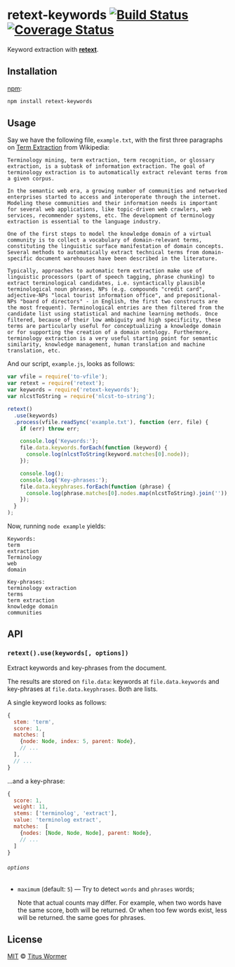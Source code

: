 # retext-keywords [![Build Status][travis-badge]][travis] [![Coverage Status][codecov-badge]][codecov]

Keyword extraction with [**retext**][retext].

## Installation

[npm][]:

```bash
npm install retext-keywords
```

## Usage

Say we have the following file, `example.txt`, with the first three paragraphs
on [Term Extraction][term-extraction] from Wikipedia:

```text
Terminology mining, term extraction, term recognition, or glossary extraction, is a subtask of information extraction. The goal of terminology extraction is to automatically extract relevant terms from a given corpus.

In the semantic web era, a growing number of communities and networked enterprises started to access and interoperate through the internet. Modeling these communities and their information needs is important for several web applications, like topic-driven web crawlers, web services, recommender systems, etc. The development of terminology extraction is essential to the language industry.

One of the first steps to model the knowledge domain of a virtual community is to collect a vocabulary of domain-relevant terms, constituting the linguistic surface manifestation of domain concepts. Several methods to automatically extract technical terms from domain-specific document warehouses have been described in the literature.

Typically, approaches to automatic term extraction make use of linguistic processors (part of speech tagging, phrase chunking) to extract terminological candidates, i.e. syntactically plausible terminological noun phrases, NPs (e.g. compounds "credit card", adjective-NPs "local tourist information office", and prepositional-NPs "board of directors" - in English, the first two constructs are the most frequent). Terminological entries are then filtered from the candidate list using statistical and machine learning methods. Once filtered, because of their low ambiguity and high specificity, these terms are particularly useful for conceptualizing a knowledge domain or for supporting the creation of a domain ontology. Furthermore, terminology extraction is a very useful starting point for semantic similarity, knowledge management, human translation and machine translation, etc.
```

And our script, `example.js`, looks as follows:

```javascript
var vfile = require('to-vfile');
var retext = require('retext');
var keywords = require('retext-keywords');
var nlcstToString = require('nlcst-to-string');

retext()
  .use(keywords)
  .process(vfile.readSync('example.txt'), function (err, file) {
    if (err) throw err;

    console.log('Keywords:');
    file.data.keywords.forEach(function (keyword) {
      console.log(nlcstToString(keyword.matches[0].node));
    });

    console.log();
    console.log('Key-phrases:');
    file.data.keyphrases.forEach(function (phrase) {
      console.log(phrase.matches[0].nodes.map(nlcstToString).join(''));
    });
  }
);
```

Now, running `node example` yields:

```text
Keywords:
term
extraction
Terminology
web
domain

Key-phrases:
terminology extraction
terms
term extraction
knowledge domain
communities
```

## API

### `retext().use(keywords[, options])`

Extract keywords and key-phrases from the document.

The results are stored on `file.data`: keywords at `file.data.keywords`
and key-phrases at `file.data.keyphrases`.  Both are lists.

A single keyword looks as follows:

```js
{
  stem: 'term',
  score: 1,
  matches: [
    {node: Node, index: 5, parent: Node},
    // ...
  ],
  // ...
}
```

...and a key-phrase:

```js
{
  score: 1,
  weight: 11,
  stems: ['terminolog', 'extract'],
  value: 'terminolog extract',
  matches:  [
    {nodes: [Node, Node, Node], parent: Node},
    // ...
  ]
}
```

###### `options`

*   `maximum` (default: `5`) — Try to detect `words` and `phrases`
    words;

    Note that actual counts may differ.  For example, when two words
    have the same score, both will be returned.  Or when too few words
    exist, less will be returned. the same goes for phrases.

## License

[MIT][license] © [Titus Wormer][author]

<!-- Definitions -->

[travis-badge]: https://img.shields.io/travis/wooorm/retext-keywords.svg

[travis]: https://travis-ci.org/wooorm/retext-keywords

[codecov-badge]: https://img.shields.io/codecov/c/github/wooorm/retext-keywords.svg

[codecov]: https://codecov.io/github/wooorm/retext-keywords

[npm]: https://docs.npmjs.com/cli/install

[license]: LICENSE

[author]: http://wooorm.com

[retext]: https://github.com/wooorm/retext

[term-extraction]: http://en.wikipedia.org/wiki/Terminology_extraction

